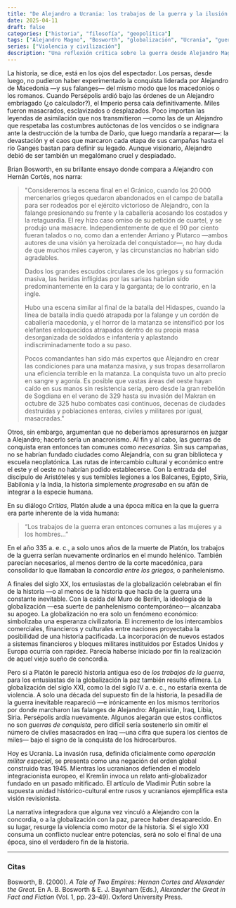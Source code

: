 ```yaml
---
title: "De Alejandro a Ucrania: los trabajos de la guerra y la ilusión de la concordia"
date: 2025-04-11
draft: false
categories: ["historia", "filosofía", "geopolítica"]
tags: ["Alejandro Magno", "Bosworth", "globalización", "Ucrania", "guerra"]
series: ["Violencia y civilización"]
description: "Una reflexión crítica sobre la guerra desde Alejandro Magno hasta el siglo XXI, a través de la historia, el mito y la geopolítica contemporánea."
---
```


La historia, se dice, está en los ojos del espectador. Los persas, desde luego, no pudieron haber experimentado la conquista liderada por Alejandro de Macedonia —y sus falanges— del mismo modo que los macedonios o los romanos. Cuando Persépolis ardió bajo las órdenes de un Alejandro embriagado (¿o calculador?), el Imperio persa caía definitivamente. Miles fueron masacrados, esclavizados o desplazados. Poco importan las leyendas de asimilación que nos transmitieron —como las de un Alejandro que respetaba las costumbres autóctonas de los vencidos o se indignara ante la destrucción de la tumba de Darío, que luego mandaría a reparar—: la devastación y el caos que marcaron cada etapa de sus campañas hasta el río Ganges bastan para definir su legado. Aunque visionario, Alejandro debió de ser también un megalómano cruel y despiadado.

Brian Bosworth, en su brillante ensayo donde compara a Alejandro con Hernán Cortés, nos narra:

> "Consideremos la escena final en el Gránico, cuando los 20 000 mercenarios griegos quedaron abandonados en el campo de batalla para ser rodeados por el ejército victorioso de Alejandro, con la falange presionando su frente y la caballería acosando los costados y la retaguardia. El rey hizo caso omiso de su petición de cuartel, y se produjo una masacre. Independientemente de que el 90 por ciento fueran talados o no, como dan a entender Arriano y Plutarco —ambos autores de una visión ya heroizada del conquistador—, no hay duda de que muchos miles cayeron, y las circunstancias no habrían sido agradables.  
>
> Dados los grandes escudos circulares de los griegos y su formación masiva, las heridas infligidas por las sarisas habrían sido predominantemente en la cara y la garganta; de lo contrario, en la ingle.  
>
> Hubo una escena similar al final de la batalla del Hidaspes, cuando la línea de batalla india quedó atrapada por la falange y un cordón de caballería macedonia, y el horror de la matanza se intensificó por los elefantes enloquecidos atrapados dentro de su propia masa desorganizada de soldados e infantería y aplastando indiscriminadamente todo a su paso.  
>
> Pocos comandantes han sido más expertos que Alejandro en crear las condiciones para una matanza masiva, y sus tropas desarrollaron una eficiencia terrible en la matanza. La conquista tuvo un alto precio en sangre y agonía. Es posible que vastas áreas del oeste hayan caído en sus manos sin resistencia seria, pero desde la gran rebelión de Sogdiana en el verano de 329 hasta su invasión del Makran en octubre de 325 hubo combates casi continuos, decenas de ciudades destruidas y poblaciones enteras, civiles y militares por igual, masacradas."

Otros, sin embargo, argumentan que no deberíamos apresurarnos en juzgar a Alejandro; hacerlo sería un anacronismo. Al fin y al cabo, las guerras de conquista eran entonces tan comunes como *necesarias*. Sin sus campañas, no se habrían fundado ciudades como Alejandría, con su gran biblioteca y escuela neoplatónica. Las rutas de intercambio cultural y económico entre el este y el oeste no habrían podido establecerse. Con la entrada del discípulo de Aristóteles y sus temibles legiones a los Balcanes, Egipto, Siria, Babilonia y la India, la historia simplemente *progresaba* en su afán de integrar a la especie humana.

En su diálogo *Critias*, Platón alude a una época mítica en la que la guerra era parte inherente de la vida humana:

> “Los trabajos de la guerra eran entonces comunes a las mujeres y a los hombres…”

En el año 335 a. e. c., a solo unos años de la muerte de Platón, los trabajos de la guerra serían nuevamente ordinarios en el mundo helénico. También parecían necesarios, al menos dentro de la corte macedónica, para consolidar lo que llamaban la *concordia entre los griegos*, o panhelenismo.

A finales del siglo XX, los entusiastas de la globalización celebraban el fin de la historia —o al menos de la historia que hacía de la guerra una constante inevitable. Con la caída del Muro de Berlín, la ideología de la globalización —esa suerte de panhelenismo contemporáneo— alcanzaba su apogeo. La globalización no era solo un fenómeno económico: simbolizaba una esperanza civilizatoria. El incremento de los intercambios comerciales, financieros y culturales entre naciones proyectaba la posibilidad de una historia pacificada. La incorporación de nuevos estados a sistemas financieros y bloques militares instituidos por Estados Unidos y Europa ocurría con rapidez. Parecía haberse iniciado por fin la realización de aquel viejo sueño de concordia.

Pero si a Platón le pareció historia antigua eso de *los trabajos de la guerra*, para los entusiastas de la globalización la paz también resultó efímera. La globalización del siglo XXI, como la del siglo IV a. e. c., no estaría exenta de violencia. A solo una década del supuesto fin de la historia, la pesadilla de la guerra inevitable reapareció —e irónicamente en los mismos territorios por donde marcharon las falanges de Alejandro: Afganistán, Iraq, Libia, Siria. Persépolis ardía nuevamente. Algunos alegarán que estos conflictos no son *guerras de conquista*, pero difícil sería sostenerlo sin omitir el número de civiles masacrados en Iraq —una cifra que supera los cientos de miles— bajo el signo de la conquista de los hidrocarburos.

Hoy es Ucrania. La invasión rusa, definida oficialmente como *operación militar especial*, se presenta como una negación del orden global construido tras 1945. Mientras los ucranianos defienden el modelo integracionista europeo, el Kremlin invoca un relato anti-globalizador fundado en un pasado mitificado. El artículo de Vladimir Putin sobre la supuesta unidad histórico-cultural entre rusos y ucranianos ejemplifica esta visión revisionista.

La narrativa integradora que alguna vez vinculó a Alejandro con la concordia, o a la globalización con la paz, parece haber desaparecido. En su lugar, resurge la violencia como motor de la historia. Si el siglo XXI consuma un conflicto nuclear entre potencias, será no solo el final de una época, sino el verdadero fin de la historia.

---

### Citas

Bosworth, B. (2000). *A Tale of Two Empires: Hernan Cortes and Alexander the Great*. En A. B. Bosworth & E. J. Baynham (Eds.), *Alexander the Great in Fact and Fiction* (Vol. 1, pp. 23–49). Oxford University Press.
